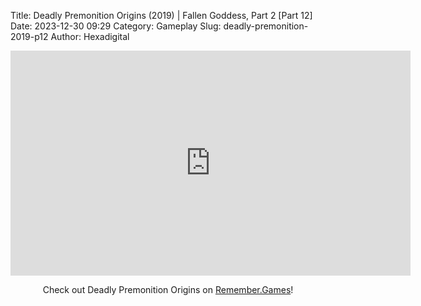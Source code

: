 Title: Deadly Premonition Origins (2019) | Fallen Goddess, Part 2 [Part 12]
Date: 2023-12-30 09:29
Category: Gameplay
Slug: deadly-premonition-2019-p12
Author: Hexadigital

<center><iframe src="https://www.youtube.com/embed/oJSbtGMxyEA?feature=oembed" allow="accelerometer; autoplay; encrypted-media; gyroscope; picture-in-picture" width="640" height="360" frameborder="0"></iframe>

Check out Deadly Premonition Origins on [Remember.Games](https://remember.games/game/3549/deadly-premonition-origins/)!</center>